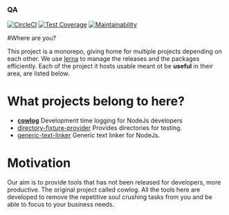 <!--- source qa rewrite begin -->
### QA
[![CircleCI](https://circleci.com/gh/vidaxl-com/cowlog/tree/master.svg?style=svg)](https://circleci.com/gh/vidaxl-com/cowlog/tree/master)
[![Test Coverage](https://api.codeclimate.com/v1/badges/d3fce811aecbe5c73ffb/test_coverage)](https://codeclimate.com/github/vidaxl-com/cowlog/test_coverage)
[![Maintainability](https://api.codeclimate.com/v1/badges/d3fce811aecbe5c73ffb/maintainability)](https://codeclimate.com/github/vidaxl-com/cowlog/maintainability)
<!--- 
[![Known Vulnerabilities](https://snyk.io/test/github/vidaxl-com/cowlog/badge.svg?targetFile=package.json)](https://snyk.io/test/github/vidaxl-com/cowlog?targetFile=package.json)
[![FOSSA Status](https://app.fossa.io/api/projects/git%2Bgithub.com%2Fvidaxl-com%2Fcowlog.svg?type=shield)](https://app.fossa.io/projects/git%2Bgithub.com%2Fvidaxl-com%2Fcowlog?ref=badge_shield)
[![Greenkeeper badge](https://badges.greenkeeper.io/vidaxl-com/cowlog.svg)](https://greenkeeper.io/)
-->
<!--- source qa rewrite end -->

#Where are you?

This project is a monorepo, giving home for multiple projects depending on each 
other. We use [lerna](https://github.com/lerna/lerna) to manage the releases 
and the packages efficiently. Each of the project it hosts usable meant ot be
**useful** in their area, are listed below.

# What projects belong to here?

 - **[cowlog](https://github.com/vidaxl-com/cowlog/tree/master/packages/cowlog)** Development time logging for NodeJs developers
 - [directory-fixture-provider](https://github.com/vidaxl-com/cowlog/tree/master/packages/directory-fixture-provider) 
Provides directories for testing. 
 - [generic-text-linker](https://github.com/vidaxl-com/cowlog/tree/master/packages/generic-text-linker) 
Generic text linker for NodeJs. 

# Motivation
Our aim is to provide tools that has not been released for developers, 
more productive. The original project called cowlog. All the tools here are
developed to remove the repetitive soul crushing tasks from you and be able
to focus to your business needs. 
